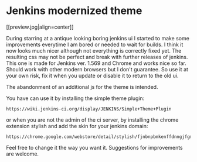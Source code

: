 Jenkins modernized theme
========================

[[preview.jpg|align=center]]

During starring at a antique looking boring jenkins ui I started to make some improvements 
everytime I am bored or needed to wait for builds.
I think it now looks much nicer although not everything is correctly fixed yet.
The resulting css may not be perfect and break with further releases of jenkins.
This one is made for Jenkins ver. 1.569 and Chrome and works nice so far.
Should work with other modern browsers but I don't guarantee.
So use it at your own risk, fix it when you update or disable it to return to the old ui.

The abandonment of an additional js for the theme is intended.

You have can use it by installing the simple theme plugin:

    https://wiki.jenkins-ci.org/display/JENKINS/Simple+Theme+Plugin

or when you are not the admin of the ci server, by installing the chrome extension stylish and add the skin for your jenkins domain:

    https://chrome.google.com/webstore/detail/stylish/fjnbnpbmkenffdnngjfgmeleoegfcffe

Feel free to change it the way you want it.
Suggestions for improvements are welcome.
